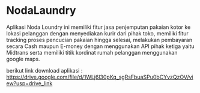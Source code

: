 # NodaLaundry
Aplikasi Noda Loundry ini memiliki fitur jasa penjemputan pakaian kotor ke lokasi pelanggan dengan menyediakan kurir dari pihak toko, memiliki fitur tracking proses pencucian pakaian hingga selesai, melakukan pembayaran secara Cash maupun E-money dengan menggunakan API pihak ketiga yaitu Midtrans serta memiliki titik kordinat rumah pelanggan menggunakan google maps.

berikut link download aplikasi :
https://drive.google.com/file/d/1WLj6l30pKq_sgRsFbuaSPu0bCYvzQzOV/view?usp=drive_link
